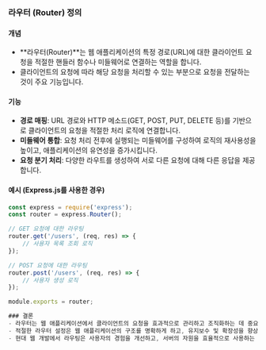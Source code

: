 ### 라우터 (Router) 정의

#### 개념
- **라우터(Router)**는 웹 애플리케이션의 특정 경로(URL)에 대한 클라이언트 요청을 적절한 핸들러 함수나 미들웨어로 연결하는 역할을 합니다.
- 클라이언트의 요청에 따라 해당 요청을 처리할 수 있는 부분으로 요청을 전달하는 것이 주요 기능입니다.

#### 기능
- **경로 매핑**: URL 경로와 HTTP 메소드(GET, POST, PUT, DELETE 등)를 기반으로 클라이언트의 요청을 적절한 처리 로직에 연결합니다.
- **미들웨어 통합**: 요청 처리 전후에 실행되는 미들웨어를 구성하여 로직의 재사용성을 높이고, 애플리케이션의 유연성을 증가시킵니다.
- **요청 분기 처리**: 다양한 라우트를 생성하여 서로 다른 요청에 대해 다른 응답을 제공합니다.

#### 예시 (Express.js를 사용한 경우)
```javascript
const express = require('express');
const router = express.Router();

// GET 요청에 대한 라우팅
router.get('/users', (req, res) => {
    // 사용자 목록 조회 로직
});

// POST 요청에 대한 라우팅
router.post('/users', (req, res) => {
    // 사용자 생성 로직
});

module.exports = router;

### 결론
- 라우터는 웹 애플리케이션에서 클라이언트의 요청을 효과적으로 관리하고 조직화하는 데 중요한 역할을 합니다.
- 적절한 라우터 설정은 웹 애플리케이션의 구조를 명확하게 하고, 유지보수 및 확장성을 향상시키는 데 기여합니다.
- 현대 웹 개발에서 라우팅은 사용자의 경험을 개선하고, 서버의 자원을 효율적으로 사용하는 데 핵심적인 요소입니다.

